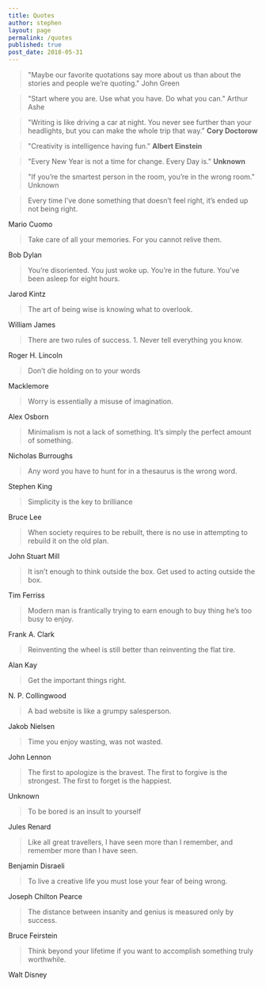 ```yaml
---
title: Quotes
author: stephen
layout: page
permalink: /quotes
published: true
post_date: 2018-05-31
---
```


> "Maybe our favorite quotations say more about us than about the stories and people we’re quoting." John Green


> "Start where you are. Use what you have. Do what you can." Arthur Ashe


> "Writing is like driving a car at night. You never see further than your headlights, but you can make the whole trip that way." **Cory Doctorow**


> "Creativity is intelligence having fun." **Albert Einstein**


> "Every New Year is not a time for change. Every Day is." **Unknown**


> "If you’re the smartest person in the room, you’re in the wrong room." Unknown


> Every time I’ve done something that doesn’t feel right, it’s ended up not being right.

Mario Cuomo


> Take care of all your memories. For you cannot relive them.

Bob Dylan


> You’re disoriented. You just woke up. You’re in the future. You’ve been asleep for eight hours.

Jarod Kintz


> The art of being wise is knowing what to overlook.

William James


> There are two rules of success. 1. Never tell everything you know.

Roger H. Lincoln

> Don’t die holding on to your words

Macklemore

> Worry is essentially a misuse of imagination.

Alex Osborn

> Minimalism is not a lack of something. It’s simply the perfect amount of something.

Nicholas Burroughs

> Any word you have to hunt for in a thesaurus is the wrong word.

Stephen King

> Simplicity is the key to brilliance

Bruce Lee

> When society requires to be rebuilt, there is no use in attempting to rebuild it on the old plan.

John Stuart Mill

> It isn’t enough to think outside the box. Get used to acting outside the box.

Tim Ferriss

> Modern man is frantically trying to earn enough to buy thing he’s too busy to enjoy.

Frank A. Clark

> Reinventing the wheel is still better than reinventing the flat tire.

Alan Kay

> Get the important things right.

N. P. Collingwood

> A bad website is like a grumpy salesperson.

Jakob Nielsen

> Time you enjoy wasting, was not wasted.

John Lennon

> The first to apologize is the bravest. The first to forgive is the strongest. The first to forget is the happiest.

Unknown

> To be bored is an insult to yourself

Jules Renard

> Like all great travellers, I have seen more than I remember, and remember more than I have seen.

Benjamin Disraeli

> To live a creative life you must lose your fear of being wrong.

Joseph Chilton Pearce

> The distance between insanity and genius is measured only by success.

Bruce Feirstein

> Think beyond your lifetime if you want to accomplish something truly worthwhile.

Walt Disney
